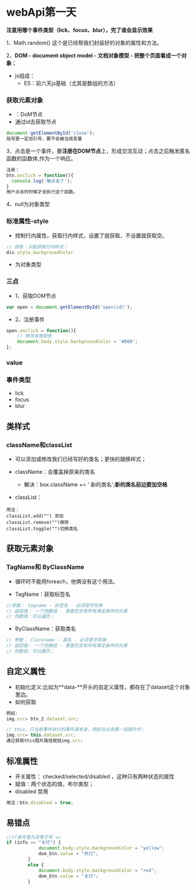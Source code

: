 # webApi第一天

**注意用哪个事件类型（lick、focus、blur），完了谁会显示效果**

1、Math.random()   这个是已经帮我们封装好的对象的属性和方法。

2、**DOM - document object model - 文档对象模型 -  把整个页面看成一个对象**；

* js组成：
  * ES：前六天js基础（尤其是数组的方法）

### 获取元素对象

* ：DoM节点
* 通过id去获取节点

```js
document.getElementById('close');
括号里一定加引号，要不会被当成变量
```

3、点击是一个事件，要**注册在DOM节点**上，形成交流互动；点击之后触发匿名函数的函数体,作为一个响应。

```js
注册：
btn.onclick = function(){
  console.log('被点击了');
}
用户点击的时候才会执行这个函数。
```



4、null为对象类型

### 标准属性-style

* 控制行内属性，获取行内样式，设置了就获取，不设置就获取空。

```js
// 获取：只能获取行内样式；
div.style.backgroundColor
```



* 为对象类型

### 三点

* 1、获取DOM节点

```js
var open = document.getElementById('open(id)');
```

* 2、注册事件

```js
open.onclick = function(){
    // 修改背景颜色
    document.body.style.backgroundColor = '#000';
};
```

### value

### 事件类型

* lick
* focus
* blur

## 类样式

### className和classList

* 可以添加或修改我们已经写好的类名；更快的跟换样式；


* className：会覆盖掉原来的类名
  * 解决：box.className += ' 新的类名';**新的类名前边要加空格**
* classList：

```
用法：
classList.add("") 添加
classList.remove("")移除
classList.toggle("")切换类名
```

## 获取元素对象

### TagName和 ByClassName

* 循环时不能用foreach，他俩没有这个用法。


* TagName：获取标签名

```js
//参数： tagname - 标签名 - 必须是字符串
// 返回值： 一个伪数组 - 里面包含有所有满足条件的元素
// 伪数组：可以遍历；
```

* ByClassName：获取类名

```js
// 参数： classname - 类名 - 必须是字符串
// 返回值： 一个伪数组 - 里面包含有所有满足条件的元素
// 伪数组：可以遍历；
```

## 自定义属性

* 初始化定义:比如为**data-**开头的自定义属性，都存在了dataset这个对象里边。
* 如何获取

```js
例如:
img.src= btn_2.dataset.src;

// this，只当前事件执行的事件源本身，例如当点击第一张图片时；
img.src= this.dataset.src;
通过获取this图片路径赋给img.src;
```

## 标准属性

* 开关属性： checked/selected/disabled ，这种只有两种状态的属性
* 赋值：两个状态的值，布尔类型；
* disabled 禁用

```js
用法：btn.disabled = true;
```



## 易错点

```js
//if条件里为双等于号 == 
if (info == "关灯") {
            document.body.style.backgroundColor = "yellow";
            dom_btn.value = "开灯";
        }
        else {
            document.body.style.backgroundColor = "red";
            dom_btn.value = "关灯";
        }
```





